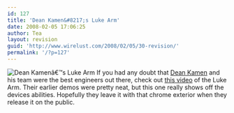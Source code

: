 ```yaml
---
id: 127
title: 'Dean Kamen&#8217;s Luke Arm'
date: 2008-02-05 17:06:25
author: Tea
layout: revision
guid: 'http://www.wirelust.com/2008/02/05/30-revision/'
permalink: '/?p=127'
---
```


![Dean Kamenâ€™s Luke Arm](http://www.wirelust.com/blog/wp-content/uploads/2008/02/lukearm.jpg) If you had any doubt that [Dean Kamen](http://en.wikipedia.org/wiki/Dean_Kamen) and his team were the best engineers out there, check out [this video](http://spectrum.ieee.org/video?id=221) of the Luke Arm. Their earlier demos were pretty neat, but this one really shows off the devices abilities. Hopefully they leave it with that chrome exterior when they release it on the public.